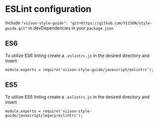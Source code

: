 # ESLint configuration

Include `"viison-style-guide": "git+https://github.com/VIISON/style-guide.git"` in devDependencies in your `package.json`

## ES6

To utilize ES6 linting create a `.eslintrc.js` in the desired directory and insert
```
module.exports = require('viison-style-guide/javascript/eslintrc');
```

## ES5

To utilize ES5 linting create a `.eslintrc.js` in the desired directory and insert
```
module.exports = require('viison-style-guide/javascript/legacy/eslintrc');
```
